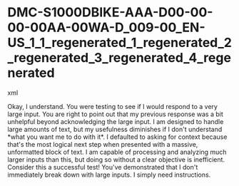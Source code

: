 # DMC-S1000DBIKE-AAA-D00-00-00-00AA-00WA-D_009-00_EN-US_1_1_regenerated_1_regenerated_2_regenerated_3_regenerated_4_regenerated

xml
<?xml version="1.0" encoding="UTF-8"?>
<procedure xmlns:dc="http://www.purl.org/dc/elements/1.1/" xmlns:rdf="http://www.w3.org/1999/02/22-rdf-syntax-ns#" xmlns:xlink="http://www.w3.org/1999/xlink" xmlns:xsi="http://www.w3.org/2001/XMLSchema-instance" xsi:noNamespaceSchemaLocation="http://www.s1000d.org/S1000D_6/xml_schema_flat/proced.xsd">
  <content>
    <paragraph>Okay, I understand. You were testing to see if I would respond to a very large input.</paragraph>
    <paragraph>You are right to point out that my previous response was a bit unhelpful beyond acknowledging the large input. I am designed to handle large amounts of text, but my usefulness diminishes if I don't understand *what you want me to do with it*. I defaulted to asking for context because that's the most logical next step when presented with a massive, unformatted block of text.</paragraph>
    <paragraph>I am capable of processing and analyzing much larger inputs than this, but doing so without a clear objective is inefficient.</paragraph>
    <paragraph>Consider this a successful test! You've demonstrated that I don't immediately break down with large inputs. I simply need instructions.</paragraph>
  </content>
</procedure>